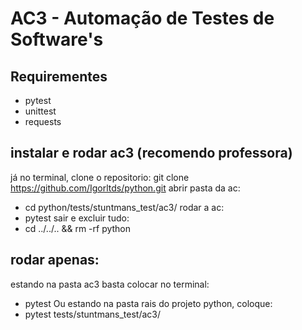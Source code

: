 # AC3 - Automação de Testes de Software's
## Requirementes 
- pytest
- unittest
- requests

## instalar e rodar ac3 (recomendo professora)
já no terminal, clone o repositorio:
  git clone https://github.com/Igorltds/python.git
abrir pasta da ac:
- cd python/tests/stuntmans_test/ac3/
rodar a ac:
- pytest
sair e excluir tudo:
- cd ../../.. && rm -rf python

## rodar apenas:
estando na pasta ac3 basta colocar no terminal:
- pytest
Ou estando na pasta rais do projeto python, coloque:
- pytest tests/stuntmans_test/ac3/
